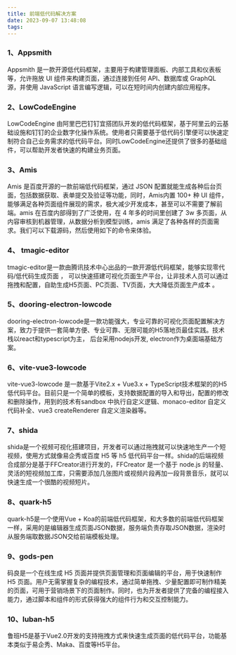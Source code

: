 ```yaml
---
title: 前端低代码解决方案
date: 2023-09-07 13:48:08
tags:
---
```

### 1、Appsmith

Appsmith 是一款开源低代码框架，主要用于构建管理面板、内部工具和仪表板等，允许拖放 UI 组件来构建页面，通过连接到任何 API、数据库或 GraphQL 源，并使用 JavaScript 语言编写逻辑，可以在短时间内创建内部应用程序。

### 2、LowCodeEngine

LowCodeEngine 由阿里巴巴钉钉宜搭团队开发的低代码框架，基于阿里云的云基础设施和钉钉的企业数字化操作系统。使用者只需要基于低代码引擎便可以快速定制符合自己业务需求的低代码平台。同时LowCodeEngine还提供了很多的基础组件，可以帮助开发者快速的构建业务页面。


### 3、Amis

Amis 是百度开源的一款前端低代码框架，通过 JSON 配置就能生成各种后台页面，包括数据获取、表单提交及验证等功能，同时，Amis内置 100+ 种 UI 组件，能够满足各种页面组件展现的需求，极大减少开发成本，甚至可以不需要了解前端。amis 在百度内部得到了广泛使用，在 4 年多的时间里创建了 3w 多页面，从内容审核到机器管理，从数据分析到模型训练，amis 满足了各种各样的页面需求。我们可以下载源码，然后使用如下的命令来体验。


### 4、 tmagic-editor

tmagic-editor是一款由腾讯技术中心出品的一款开源低代码框架，能够实现零代码/低代码生成页面 ， 可以快速搭建可视化页面生产平台，让非技术人员可以通过拖拽和配置，自助生成H5页面、PC页面、TV页面，大大降低页面生产成本 。


### 5、dooring-electron-lowcode

dooring-electron-lowcode是一款功能强大，专业可靠的可视化页面配置解决方案，致力于提供一套简单方便、专业可靠、无限可能的H5落地页最佳实践。技术栈以react和typescript为主， 后台采用nodejs开发, electron作为桌面端基础方案。


### 6、vite-vue3-lowcode

vite-vue3-lowcode 是一款基于Vite2.x + Vue3.x + TypeScript技术框架的的H5 低代码平台。目前只是一个简单的模板，支持数据配置的导入和导出，配置的修改和删除操作，用到的技术有sandbox 中执行自定义逻辑、monaco-editor 自定义代码补全、vue3 createRenderer 自定义渲染器等。


### 7、shida

shida是一个视频可视化搭建项目，开发者可以通过拖拽就可以快速地生产一个短视频，使用方式就像易企秀或百度 H5 等 h5 低代码平台一样。shida的后端视频合成部分是基于FFCreator进行开发的，FFCreator 是一个基于 node.js 的轻量、灵活的短视频加工库，只需要添加几张图片或视频片段再加一段背景音乐，就可以快速生成一个很酷的视频短片。

### 8、quark-h5

quark-h5是一个使用Vue + Koa的前端低代码框架，和大多数的前端低代码框架一样，采用的是编辑器生成页面JSON数据，服务端负责存取JSON数据，渲染时从服务端取数据JSON交给前端模板处理。


### 9、gods-pen

码良是一个在线生成 H5 页面并提供页面管理和页面编辑的平台，用于快速制作 H5 页面。用户无需掌握复杂的编程技术，通过简单拖拽、少量配置即可制作精美的页面，可用于营销场景下的页面制作。同时，也为开发者提供了完备的编程接入能力，通过脚本和组件的形式获得强大的组件行为和交互控制能力。

### 10、luban-h5

鲁班H5是基于Vue2.0开发的支持拖拽方式来快速生成页面的低代码平台，功能基本类似于易企秀、Maka、百度等H5平台。